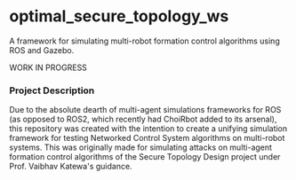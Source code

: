 # optimal_secure_topology_ws

A framework for simulating multi-robot formation control algorithms using ROS and Gazebo.

WORK IN PROGRESS

### Project Description
Due to the absolute dearth of multi-agent simulations frameworks for ROS (as opposed to ROS2, which recently had ChoiRbot added to its arsenal), this repository was created with the intention to create a unifying simulation framework for testing Networked Control System algorithms on multi-robot systems. This was originally made for simulating attacks on multi-agent formation control algorithms of the Secure Topology Design project under Prof. Vaibhav Katewa's guidance.
